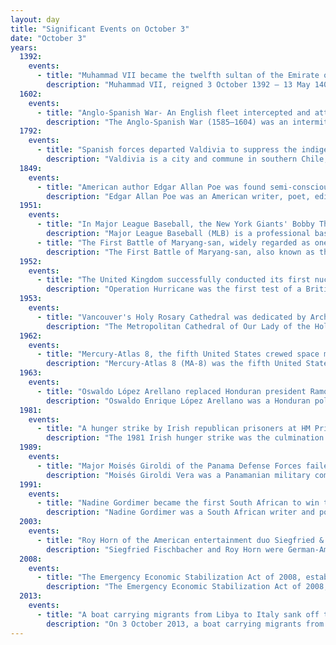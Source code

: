 ```yaml
---
layout: day
title: "Significant Events on October 3"
date: "October 3"
years:
  1392:
    events:
      - title: "Muhammad VII became the twelfth sultan of the Emirate of Granada."
        description: "Muhammad VII, reigned 3 October 1392 – 13 May 1408, was the twelfth Nasrid ruler of the Muslim Emirate of Granada in Al-Andalus on the Iberian Peninsula. He was the son of Yusuf II and grandson of Muhammad V. He came to the throne upon the death of his father. In 1394, he defeated an invasion by the Order of Alcántara. This nearly escalated to a wider war, but Muhammad VII and Henry III of Castile were able to restore peace."
  1602:
    events:
      - title: "Anglo-Spanish War- An English fleet intercepted and attacked six Spanish ships at the Battle of the Narrow Seas (pictured)."
        description: "The Anglo-Spanish War (1585–1604) was an intermittent conflict between the Habsburg Kingdom of Spain and the Kingdom of England that was never formally declared. It began with England's military expedition in 1585 to what was then the Spanish Netherlands under the command of Robert Dudley, Earl of Leicester, in support of the Dutch rebellion against Spanish Habsburg rule."
  1792:
    events:
      - title: "Spanish forces departed Valdivia to suppress the indigenous Huilliche uprising in southern Chile."
        description: "Valdivia is a city and commune in southern Chile, administered by the Municipality of Valdivia. The city is named after its founder, Pedro de Valdivia, and is located at the confluence of the Calle-Calle, Valdivia, and Cau-Cau Rivers, approximately 15 km (9 mi) east of the coastal towns of Corral and Niebla. Since October 2007, Valdivia has been the capital of Los Ríos Region and is also the capital of Valdivia Province. The national census of 2017 recorded the commune of Valdivia as having 166,080 inhabitants (Valdivianos), of whom 150,048 were living in the city. The main economic activities of Valdivia include tourism, wood pulp manufacturing, forestry, metallurgy, and beer production. The city is also the home of the Austral University of Chile, founded in 1954 and the Centro de Estudios Científicos."
  1849:
    events:
      - title: "American author Edgar Allan Poe was found semi-conscious and delirious in Baltimore under mysterious circumstances; it was the last time he was seen in public before his death four days later."
        description: "Edgar Allan Poe was an American writer, poet, editor, and literary critic who is best known for his poetry and short stories, particularly his tales involving mystery and the macabre. He is widely regarded as one of the central figures of Romanticism and Gothic fiction in the United States and of early American literature. Poe was one of the country's first successful practitioners of the short story, and is generally considered to be the inventor of the detective fiction genre. In addition, he is credited with contributing significantly to the emergence of science fiction. He is the first well-known American writer to earn a living exclusively through writing, which resulted in a financially difficult life and career."
  1951:
    events:
      - title: "In Major League Baseball, the New York Giants' Bobby Thomson hit the 'Shot Heard 'Round the World', a game-winning home run, to win the National League pennant."
        description: "Major League Baseball (MLB) is a professional baseball league composed of 30 teams, divided equally between the National League (NL) and the American League (AL), with 29 in the United States and 1 in Canada. MLB is one of the major professional sports leagues in the United States and Canada and is considered the premier professional baseball league in the world. Each team plays 162 games per season, with Opening Day traditionally held during the first week of April. Six teams in each league then advance to a four-round postseason tournament in October, culminating in the World Series, a best-of-seven championship series between the two league champions first played in 1903. MLB is headquartered in Midtown Manhattan."
      - title: "The First Battle of Maryang-san, widely regarded as one of the Australian Army's greatest accomplishments during the Korean War, began."
        description: "The First Battle of Maryang-san, also known as the Defensive Battle of Maliangshan, was fought during the Korean War between United Nations Command (UN) forces—primarily Australian, British and Canadian—and the Chinese People's Volunteer Army (PVA). The fighting occurred during a limited UN offensive by US I Corps, codenamed Operation Commando. This offensive ultimately pushed the PVA back from the Imjin River to the Jamestown Line and destroyed elements of four PVA armies following heavy fighting. The much smaller battle at Maryang-san took place over a five-day period, and saw the 1st Commonwealth Division dislodge a numerically superior PVA force from the tactically important Kowang-san, Hill 187, and Maryang-san features."
  1952:
    events:
      - title: "The United Kingdom successfully conducted its first nuclear test, becoming the world's third state with nuclear weapons."
        description: "Operation Hurricane was the first test of a British atomic device. A plutonium implosion device was detonated on 3 October 1952 in Main Bay, Trimouille Island, in the Montebello Islands in Western Australia. With the success of Operation Hurricane, the United Kingdom became the third nuclear power, after the United States and the Soviet Union."
  1953:
    events:
      - title: "Vancouver's Holy Rosary Cathedral was dedicated by Archbishop William Mark Duke, fifty-three years after it first opened."
        description: "The Metropolitan Cathedral of Our Lady of the Holy Rosary, commonly known as Holy Rosary Cathedral, is a late 19th-century French Gothic revival church that serves as the cathedral of the Roman Catholic Archdiocese of Vancouver. It is located in the downtown area of the city at the intersection of Richards and Dunsmuir streets."
  1962:
    events:
      - title: "Mercury-Atlas 8, the fifth United States crewed space mission, was launched from Cape Canaveral Air Force Station in Florida, carrying astronaut Wally Schirra (pictured)."
        description: "Mercury-Atlas 8 (MA-8) was the fifth United States crewed space mission, part of NASA's Mercury program. Astronaut Walter M. Schirra Jr., orbited the Earth six times in the Sigma 7 spacecraft on October 3, 1962, in a nine-hour flight focused mainly on technical evaluation rather than on scientific experimentation. This was the longest U.S. crewed orbital flight yet achieved in the Space Race, though well behind the several-day record set by the Soviet Vostok 3 earlier in the year. It confirmed the Mercury spacecraft's durability ahead of the one-day Mercury-Atlas 9 mission that followed in 1963."
  1963:
    events:
      - title: "Oswaldo López Arellano replaced Honduran president Ramón Villeda Morales  in a violent coup, initiating two decades of military rule."
        description: "Oswaldo Enrique López Arellano was a Honduran politician who twice served as the President of Honduras, first from 1963 to 1971 and again from 1972 until 1975."
  1981:
    events:
      - title: "A hunger strike by Irish republican prisoners at HM Prison Maze outside Belfast, Northern Ireland, ended after seven months and ten deaths."
        description: "The 1981 Irish hunger strike was the culmination of a five-year protest during the Troubles by Irish republican prisoners in Northern Ireland. The protest began as the blanket protest in 1976 when the British government withdrew Special Category Status for convicted paramilitary prisoners."
  1989:
    events:
      - title: "Major Moisés Giroldi of the Panama Defense Forces failed in his attempt to overthrow dictator Manuel Noriega."
        description: "Moisés Giroldi Vera was a Panamanian military commander noted for his coup attempt against military leader Manuel Noriega in 1989. Giroldi was executed in the military barracks in San Miguelito after the coup was suppressed."
  1991:
    events:
      - title: "Nadine Gordimer became the first South African to win the Nobel Prize in Literature."
        description: "Nadine Gordimer was a South African writer and political activist. She received the Nobel Prize in Literature in 1991, recognised as a writer 'who through her magnificent epic writing has ... been of very great benefit to humanity'."
  2003:
    events:
      - title: "Roy Horn of the American entertainment duo Siegfried & Roy was mauled by a tiger during a performance at the Mirage on the Las Vegas Strip."
        description: "Siegfried Fischbacher and Roy Horn were German-American magicians and entertainers who performed together as Siegfried & Roy. They were best known for their use of white lions and white tigers in their acts."
  2008:
    events:
      - title: "The Emergency Economic Stabilization Act of 2008, establishing the Troubled Asset Relief Program, commonly referred to as a bailout of the U.S. financial system, was enacted."
        description: "The Emergency Economic Stabilization Act of 2008, also known as the 'bank bailout of 2008' or the 'Wall Street bailout', was a United States federal law enacted during the Great Recession, which created federal programs to 'bail out' failing financial institutions and banks. The bill was proposed by Treasury Secretary Henry Paulson, passed by the 110th United States Congress, and was signed into law by President George W. Bush. It became law as part of Public Law 110-343 on October 3, 2008. It created the $700 billion Troubled Asset Relief Program (TARP), which utilized congressionally appropriated taxpayer funds to purchase toxic assets from failing banks. The funds were mostly redirected to inject capital into banks and other financial institutions while the Treasury continued to examine the usefulness of targeted asset purchases."
  2013:
    events:
      - title: "A boat carrying migrants from Libya to Italy sank off the Italian island of Lampedusa, resulting in more than 360 deaths."
        description: "On 3 October 2013, a boat carrying migrants from Libya to Italy sank off the Italian island of Lampedusa. It was reported that the boat had sailed from Misrata, Libya, but that many of the migrants were originally from Eritrea, Somalia and Ghana. An emergency response involving the Italian Coast Guard resulted in the rescue of 155 survivors. On 12 October it was reported that the confirmed death toll after searching the boat was 359, but that further bodies were still missing; a figure of 'more than 360' deaths was later reported."
---
```

